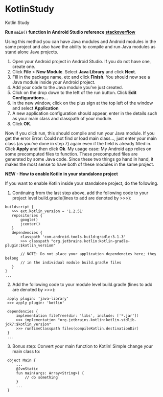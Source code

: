 # KotlinStudy
Kotlin Study

**Run `main()` function in Android Studio reference [stackoverflow](https://stackoverflow.com/questions/16626810/can-android-studio-be-used-to-run-standard-java-projects/26196451#26196451)**



Using this method you can have Java modules and Android modules in the same project and also have the ability to compile and run Java modules as stand alone Java projects.

1. Open your Android project in Android Studio. If you do not have one, create one.
2.	Click **File** > **New Module**. Select **Java Library** and click **Next**.
3.	Fill in the package name, etc and click **Finish**. You should now see a Java module inside your Android project.
4.	Add your code to the Java module you've just created.
5.	Click on the drop down to the left of the run button. Click **Edit Configurations...**
6.	In the new window, click on the plus sign at the top left of the window and select **Application**
7. A new application configuration should appear, enter in the details such as your main class and classpath of your module.
8.	Click **OK**.

Now if you click run, this should compile and run your Java module.
If you get the error Error: Could not find or load main class..., just enter your main class (as you've done in step 7) again even if the field is already filled in. Click **Apply** and then click **Ok**.
My usage case: My Android app relies on some precomputed files to function. These precomputed files are generated by some Java code. Since these two things go hand in hand, it makes the most sense to have both of these modules in the same project.

**NEW - How to enable Kotlin in your standalone project**

If you want to enable Kotlin inside your standalone project, do the following.

1. Continuing from the last step above, add the following code to your project level build.gradle(lines to add are denoted by >>>):

 ```
buildscript {
    >>> ext.kotlin_version = '1.2.51'
    repositories {
        google()
        jcenter()
    }
    dependencies {
        classpath 'com.android.tools.build:gradle:3.1.3'
        >>> classpath "org.jetbrains.kotlin:kotlin-gradle-plugin:$kotlin_version"

        // NOTE: Do not place your application dependencies here; they belong
        // in the individual module build.gradle files
    }
}
...

 ```


2. Add the following code to your module level build.gradle (lines to add are denoted by >>>):


 ```
  apply plugin: 'java-library'
  >>> apply plugin: 'kotlin'

  dependencies {
      implementation fileTree(dir: 'libs', include: ['*.jar'])
      >>> implementation "org.jetbrains.kotlin:kotlin-stdlib-jdk7:$kotlin_version"
      >>> runtimeClasspath files(compileKotlin.destinationDir)
  }
  ...

 ```
 
 
3. Bonus step: Convert your main function to Kotlin! Simple change your main class to:


 ```
  object Main {
      ...
      @JvmStatic
      fun main(args: Array<String>) {
          // do something
      }
      ...
  }

 ```

